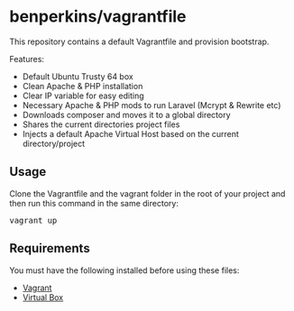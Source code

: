 <h1>benperkins/vagrantfile</h1>
<p>This repository contains a default Vagrantfile and provision bootstrap.</p>
<p>Features:</p>
<ul>
    <li>Default Ubuntu Trusty 64 box</li>
    <li>Clean Apache & PHP installation</li>
    <li>Clear IP variable for easy editing</li>
    <li>Necessary Apache & PHP mods to run Laravel (Mcrypt & Rewrite etc)</li>
    <li>Downloads composer and moves it to a global directory</li>
    <li>Shares the current directories project files</li>
    <li>Injects a default Apache Virtual Host based on the current directory/project</li>
</ul>
<h2>Usage</h2>
<p>Clone the Vagrantfile and the vagrant folder in the root of your project and then run this command in the same directory:</p>
<pre>vagrant up</pre>
<h2>Requirements</h2>
<p>You must have the following installed before using these files:</p>
<ul>
    <li><a href="https://www.vagrantup.com/" target="_blank">Vagrant</a></li>
    <li><a href="https://www.virtualbox.org/" target="_blank">Virtual Box</a></li>
</ul>